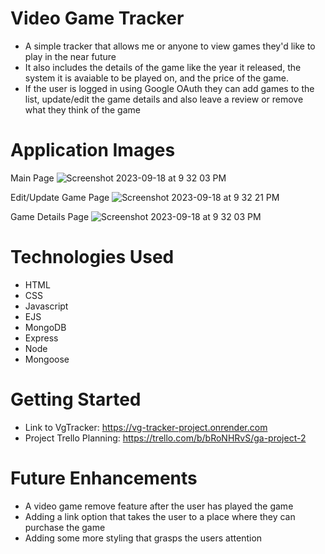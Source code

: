 # Video Game Tracker

- A simple tracker that allows me or anyone to view games they'd like to play in the near future
- It also includes the details of the game like the year it released, the system it is avaiable to be played on, and the price of the game.
- If the user is logged in using Google OAuth they can add games to the list, update/edit the game details and also leave a review or remove what they think of the game

# Application Images

Main Page
![Screenshot 2023-09-18 at 9 32 03 PM](https://github.com/romerorocj-ga/vgTracker-project/assets/140639820/b81acff8-65c2-44d0-abae-0be445246b23)

Edit/Update Game Page
![Screenshot 2023-09-18 at 9 32 21 PM](https://github.com/romerorocj-ga/vgTracker-project/assets/140639820/c5df845c-a870-4382-9f0e-eb2ee3af682b)

Game Details Page
![Screenshot 2023-09-18 at 9 32 03 PM](https://github.com/romerorocj-ga/vgTracker-project/assets/140639820/9caccadd-4c95-4a10-b2fc-22221b7394a5)

# Technologies Used

- HTML
- CSS
- Javascript
- EJS
- MongoDB
- Express
- Node
- Mongoose

# Getting Started

- Link to VgTracker: https://vg-tracker-project.onrender.com
- Project Trello Planning: https://trello.com/b/bRoNHRvS/ga-project-2

# Future Enhancements

- A video game remove feature after the user has played the game
- Adding a link option that takes the user to a place where they can purchase the game
- Adding some more styling that grasps the users attention
